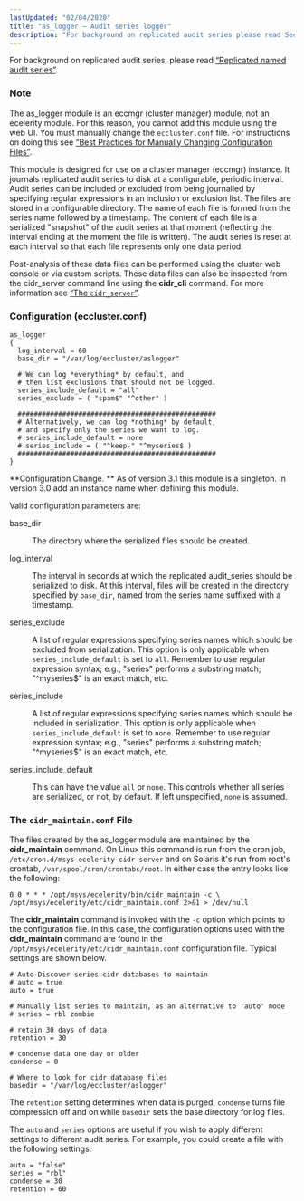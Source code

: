 ```yaml
---
lastUpdated: "02/04/2020"
title: "as_logger – Audit series logger"
description: "For background on replicated audit series please read Section 7 7 1 5 Replicated named audit series The as logger module is an eccmgr cluster manager module not an ecelerity module For this reason you cannot add this module using the web UI You must manually change the eccluster conf..."
---
```


<a name="idp17736496"></a> 

For background on replicated audit series, please read [“Replicated named audit series”](/momentum/3/3-reference/3-reference-cluster-config-replication#cluster.replicated_audit_series).

### Note

The as_logger module is an eccmgr (cluster manager) module, not an ecelerity module. For this reason, you cannot add this module using the web UI. You must manually change the `eccluster.conf` file. For instructions on doing this see [“Best Practices for Manually Changing Configuration Files”](/momentum/3/3-reference/conf-manual-changes).

This module is designed for use on a cluster manager (eccmgr) instance. It journals replicated audit series to disk at a configurable, periodic interval. Audit series can be included or excluded from being journalled by specifying regular expressions in an inclusion or exclusion list. The files are stored in a configurable directory. The name of each file is formed from the series name followed by a timestamp. The content of each file is a serialized "snapshot" of the audit series at that moment (reflecting the interval ending at the moment the file is written). The audit series is reset at each interval so that each file represents only one data period.

Post-analysis of these data files can be performed using the cluster web console or via custom scripts. These data files can also be inspected from the cidr_server command line using the **cidr_cli** command. For more information see [“The `cidr_server`”](/momentum/3/3-reference/3-reference-cluster-cidr-server).

### <a name="modules.auth_ds.configuration"></a> Configuration (eccluster.conf)

<a name="example.as_logger_3"></a> 


```
as_logger
{
  log_interval = 60
  base_dir = "/var/log/eccluster/aslogger"

  # We can log *everything* by default, and
  # then list exclusions that should not be logged.
  series_include_default = "all"
  series_exclude = ( "spam$" "^other" )

  #################################################
  # Alternatively, we can log *nothing* by default,
  # and specify only the series we want to log.
  # series_include_default = none
  # series_include = ( "^keep-" "^myseries$ )
  #################################################
}
```

**Configuration Change. ** As of version 3.1 this module is a singleton. In version 3.0 add an instance name when defining this module.

Valid configuration parameters are:

<dl class="variablelist">

<dt>base_dir</dt>

<dd>

The directory where the serialized files should be created.

</dd>

<dt>log_interval</dt>

<dd>

The interval in seconds at which the replicated audit_series should be serialized to disk. At this interval, files will be created in the directory specified by `base_dir`, named from the series name suffixed with a timestamp.

</dd>

<dt>series_exclude</dt>

<dd>

A list of regular expressions specifying series names which should be excluded from serialization. This option is only applicable when `series_include_default` is set to `all`. Remember to use regular expression syntax; e.g., "series" performs a substring match; "^myseries$" is an exact match, etc.

</dd>

<dt>series_include</dt>

<dd>

A list of regular expressions specifying series names which should be included in serialization. This option is only applicable when `series_include_default` is set to `none`. Remember to use regular expression syntax; e.g., "series" performs a substring match; "^myseries$" is an exact match, etc.

</dd>

<dt>series_include_default</dt>

<dd>

This can have the value `all` or `none`. This controls whether all series are serialized, or not, by default. If left unspecified, `none` is assumed.

</dd>

</dl>

### <a name="module.as_logger.cidr_maintain.conf"></a> The `cidr_maintain.conf` File

The files created by the as_logger module are maintained by the **cidr_maintain** command. On Linux this command is run from the cron job, `/etc/cron.d/msys-ecelerity-cidr-server` and on Solaris it's run from root's crontab, `/var/spool/cron/crontabs/root`. In either case the entry looks like the following:

<a name="example.as_logger.cidr_maintain_3"></a> 


```
0 0 * * * /opt/msys/ecelerity/bin/cidr_maintain -c \
/opt/msys/ecelerity/etc/cidr_maintain.conf 2>&1 > /dev/null
```

The **cidr_maintain** command is invoked with the `-c` option which points to the configuration file. In this case, the configuration options used with the **cidr_maintain** command are found in the `/opt/msys/ecelerity/etc/cidr_maintain.conf` configuration file. Typical settings are shown below.

```
# Auto-Discover series cidr databases to maintain
# auto = true
auto = true

# Manually list series to maintain, as an alternative to 'auto' mode
# series = rbl zombie

# retain 30 days of data
retention = 30

# condense data one day or older
condense = 0

# Where to look for cidr database files
basedir = "/var/log/eccluster/aslogger"
```

The `retention` setting determines when data is purged, `condense` turns file compression off and on while `basedir` sets the base directory for log files.

The `auto` and `series` options are useful if you wish to apply different settings to different audit series. For example, you could create a file with the following settings:

```
auto = "false"
series = "rbl"
condense = 30
retention = 60
```